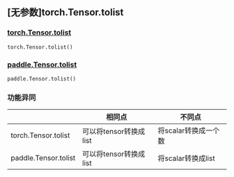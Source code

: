## [无参数]torch.Tensor.tolist

### [torch.Tensor.tolist](https://pytorch.org/docs/1.13/generated/torch.Tensor.tolist.html#torch.Tensor.tolist)

```
torch.Tensor.tolist()
```

### [paddle.Tensor.tolist](https://www.paddlepaddle.org.cn/documentation/docs/zh/api/paddle/Tensor_cn.html#tolist)

```
paddle.Tensor.tolist()
```

### 功能异同

|                      | 相同点                 | 不同点               |
| -------------------- | ---------------------- | -------------------- |
| torch.Tensor.tolist  | 可以将tensor转换成list | 将scalar转换成一个数 |
| paddle.Tensor.tolist | 可以将tensor转换成list | 将scalar转换成list   |

